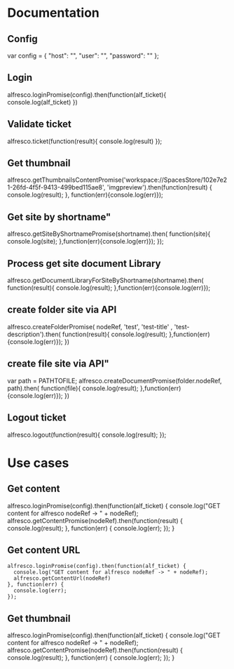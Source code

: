 # Documentation

## Config

var config = {
      "host": "",
      "user": "",
      "password": ""
};

## Login
   alfresco.loginPromise(config).then(function(alf_ticket){
    console.log(alf_ticket)
   })


## Validate ticket
   alfresco.ticket(function(result){
    console.log(result)
});

## Get thumbnail
   alfresco.getThumbnailsContentPromise('workspace://SpacesStore/102e7e21-26fd-4f5f-9413-499bed115ae8', 'imgpreview').then(function(result) {
     console.log(result);
   }, function(err){console.log(err)});


## Get site by shortname"
   alfresco.getSiteByShortnamePromise(shortname).then( function(site){
       console.log(site);
   },function(err){console.log(err)});
 });


## Process get site document Library
   alfresco.getDocumentLibraryForSiteByShortname(shortname).then( function(result){
      console.log(result);
   },function(err){console.log(err)});



## create folder site via API

   alfresco.createFolderPromise( nodeRef, 'test', 'test-title' , 'test-description').then( function(result){
     console.log(result);
   },function(err){console.log(err)});
 })

## create file site via API"
   var path = PATHTOFILE;
   alfresco.createDocumentPromise(folder.nodeRef, path).then( function(file){
      console.log(result);
   },function(err){console.log(err)});
 })


## Logout ticket
   alfresco.logout(function(result){
    console.log(result);
   });


# Use cases

## Get content

  alfresco.loginPromise(config).then(function(alf_ticket) {
    console.log("GET content for alfresco nodeRef -> " + nodeRef);
    alfresco.getContentPromise(nodeRef).then(function(result) {
       console.log(result);
    }, function(err) {
      console.log(err);
    });
  }


## Get content URL

    alfresco.loginPromise(config).then(function(alf_ticket) {
      console.log("GET content for alfresco nodeRef -> " + nodeRef);
      alfresco.getContentUrl(nodeRef)
    }, function(err) {
      console.log(err);
    });



## Get thumbnail

   alfresco.loginPromise(config).then(function(alf_ticket) {
      console.log("GET content for alfresco nodeRef -> " + nodeRef);
      alfresco.getContentPromise(nodeRef).then(function(result) {
         console.log(result);
      }, function(err) {
        console.log(err);
      });
    }
